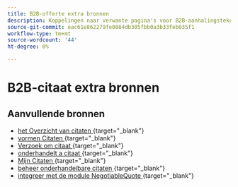 ```yaml
---
title: B2B-offerte extra bronnen
description: Koppelingen naar verwante pagina's voor B2B-aanhalingstekens
source-git-commit: eac61e862279fe0884db305fbb0a3b33feb035f1
workflow-type: tm+mt
source-wordcount: '44'
ht-degree: 0%

---
```


# B2B-citaat extra bronnen

## Aanvullende bronnen

- [ het Overzicht van citaten ](https://experienceleague.adobe.com/docs/commerce-admin/b2b/quotes/quotes.html?lang=nl-NL){target="_blank"} 
- [ vormen Citaten ](https://experienceleague.adobe.com/docs/commerce-admin/b2b/quotes/configure-quotes.html?lang=nl-NL){target="_blank"} 
- [ Verzoek om citaat ](https://experienceleague.adobe.com/docs/commerce-admin/b2b/quotes/quote-request.html?lang=nl-NL){target="_blank"} 
- [ onderhandelt a citaat ](https://experienceleague.adobe.com/docs/commerce-admin/b2b/quotes/quote-price-negotiation.html?lang=nl-NL){target="_blank"} 
- [ Mijn Citaten ](https://experienceleague.adobe.com/docs/commerce-admin/b2b/quotes/account-dashboard-my-quotes.html?lang=nl-NL){target="_blank"} 
- [ beheer onderhandelbare citaten ](https://developer.adobe.com/commerce/webapi/rest/b2b/negotiable-manage/){target="_blank"} 
- [ integreer met de module NegotiableQuote ](https://developer.adobe.com/commerce/webapi/rest/b2b/negotiable-quote/){target="_blank"} 
